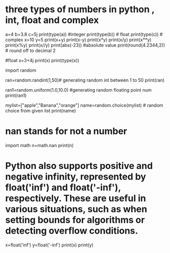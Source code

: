 
# three types of numbers in python , int, float and complex 
a=4
b=3.8
c=5j
print(type(a))  #integer
print(type(b))  # float
print(type(c))  # complex
x=10
y=5
print(x+y)
print(x-y)
print(x*y)
print(x/y)
print(x**y)
print(x%y)
print(x//y)
print(abs(-23)) #absolute value
print(round(4.2344,2)) # round off to decimal 2

#float
x=3+4j
print(x)
print(type(x))

import random

ran=random.randint(1,50)# generating random int between 1 to 50
print(ran)  

ran1=random.uniform(1.0,10.0) #generating random floating point num
print(ran1)

mylist=["apple","Banana","orange"]
name=random.choice(mylist) # random choice from given list
print(name)
# nan stands for not a number
import math
n=math.nan
print(n)

# Python also supports positive and negative infinity, represented by float('inf') and float('-inf'), respectively. These are useful in various situations, such as when setting bounds for algorithms or detecting overflow conditions.

x=float('inf')
y=float('-inf')
print(x)
print(y)



